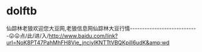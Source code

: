 # dolftb
仙踪林老狼欢迎您大豆网,老狼信息网仙踪林大豆行情----------------------------😛😛点/此/进/入/http://www.baidu.com/link?url=NoK8PT47PahMhFH8Vie_jnciyIKNTTtVBQKpill6udK&amp;wd
